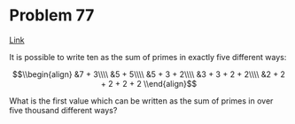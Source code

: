 # Problem 77

[Link](https://projecteuler.net/problem=77)

It is possible to write ten as the sum of primes in exactly five different ways:

$$\\begin{align} &7 + 3\\\\ &5 + 5\\\\ &5 + 3 + 2\\\\ &3 + 3 + 2 + 2\\\\ &2 + 2 + 2 + 2 + 2 \\end{align}$$

What is the first value which can be written as the sum of primes in over five thousand different ways?